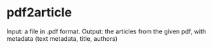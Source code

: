 # pdf2article
Input: a file in .pdf format. Output: the articles from the given pdf, with metadata (text metadata, title, authors)
